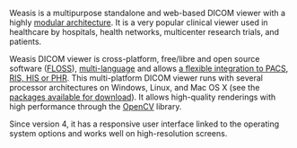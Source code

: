 
Weasis is a multipurpose standalone and web-based DICOM viewer with a highly [modular architecture](basics/architecture). It is a very popular clinical viewer used in healthcare by hospitals, health networks, multicenter research trials, and patients.

Weasis DICOM viewer is cross-platform, free/libre and open source software ([FLOSS](https://en.wikipedia.org/wiki/Free_and_open-source_software)), [multi-language](https://www.transifex.com/weasis/weasis/) and allows [a flexible integration to PACS, RIS, HIS or PHR](basics/customize/integration). This multi-platform DICOM viewer runs with several processor architectures on Windows, Linux, and Mac OS X (see the [packages available for download](getting-started/download-dicom-viewer)). It allows high-quality renderings with high performance through the [OpenCV](https://opencv.org) library. 

Since version 4, it has a responsive user interface linked to the operating system options and works well on high-resolution screens.
